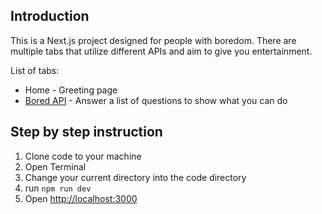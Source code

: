 ## Introduction
This is a Next.js project designed for people with boredom. There are multiple tabs that utilize different APIs and aim to give you entertainment.

List of tabs:
- Home - Greeting page
- [Bored API](https://www.boredapi.com/) - Answer a list of questions to show what you can do

## Step by step instruction
1. Clone code to your machine
2. Open Terminal
3. Change your current directory into the code directory
4. run `npm run dev`
5. Open [http://localhost:3000](http://localhost:3000)